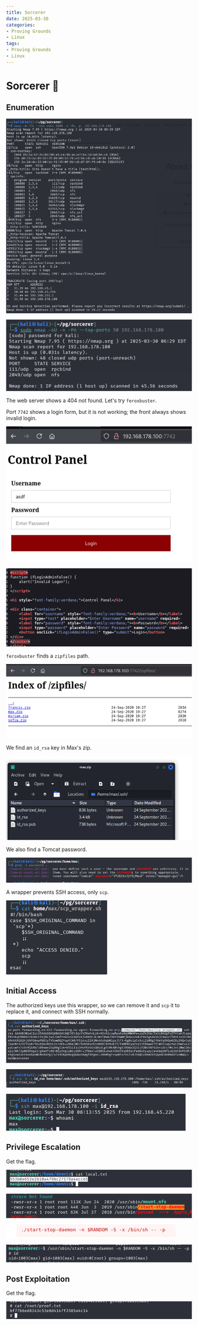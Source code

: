 ```yaml
---
title: Sorcerer
date: 2025-03-30
categories:
- Proving Grounds
- Linux
tags:
- Proving Grounds
- Linux
---
```


# Sorcerer 🔸
<!-- more -->

## Enumeration

![](../assets/Pasted%20image%2020250330123225.png)

![](../assets/Pasted%20image%2020250330123232.png)

The web server shows a 404 not found. Let's try `feroxbuster`.

Port `7742` shows a login form, but it is not working; the front always shows invalid login.

![](../assets/Pasted%20image%2020250330125803.png)

![](../assets/Pasted%20image%2020250330125819.png)

`feroxbuster` finds a `zipfiles` path.

![](../assets/Pasted%20image%2020250330123713.png)

We find an `id_rsa` key in Max's zip.

![](../assets/Pasted%20image%2020250330124108.png)

We also find a Tomcat password.

![](../assets/Pasted%20image%2020250330131824.png)

A wrapper prevents SSH access, only `scp`.

![](../assets/Pasted%20image%2020250330162325.png)

## Initial Access

The authorized keys use this wrapper, so we can remove it and `scp` it to replace it, and connect with SSH normally.

![](../assets/Pasted%20image%2020250330162501.png)

![](../assets/Pasted%20image%2020250330162558.png)

![](../assets/Pasted%20image%2020250330162524.png)

## Privilege Escalation

Get the flag.

![](../assets/Pasted%20image%2020250330164953.png)

![](../assets/Pasted%20image%2020250330164725.png)

![](../assets/Pasted%20image%2020250330164750.png)

![](../assets/Pasted%20image%2020250330164800.png)

## Post Exploitation

Get the flag.

![](../assets/Pasted%20image%2020250330164808.png)
